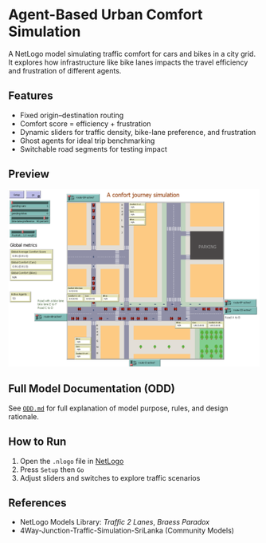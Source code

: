 # Agent-Based Urban Comfort Simulation

A NetLogo model simulating traffic comfort for cars and bikes in a city grid.  
It explores how infrastructure like bike lanes impacts the travel efficiency and frustration of different agents.

## Features
- Fixed origin–destination routing
- Comfort score = efficiency + frustration
- Dynamic sliders for traffic density, bike-lane preference, and frustration
- Ghost agents for ideal trip benchmarking
- Switchable road segments for testing impact

## Preview
![screenshot](assets/A%20confort%20journey%20simulation.png)



## Full Model Documentation (ODD)
See [`ODD.md`](./ODD.md) for full explanation of model purpose, rules, and design rationale.

## How to Run
1. Open the `.nlogo` file in [NetLogo](https://ccl.northwestern.edu/netlogo/)
2. Press `Setup` then `Go`
3. Adjust sliders and switches to explore traffic scenarios

## References
- NetLogo Models Library: *Traffic 2 Lanes*, *Braess Paradox*
- 4Way-Junction-Traffic-Simulation-SriLanka (Community Models)

